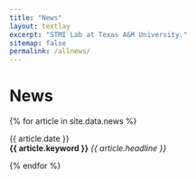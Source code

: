 ```yaml
---
title: "News"
layout: textlay
excerpt: "STMI Lab at Texas A&M University."
sitemap: false
permalink: /allnews/
---
```


# News

{% for article in site.data.news %}
<p>{{ article.date }} <br>
<b>{{ article.keyword }}</b> <em>{{ article.headline }}</em></p>
{% endfor %}
